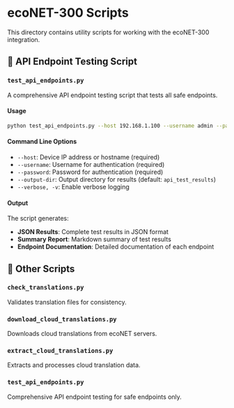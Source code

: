 # ecoNET-300 Scripts

This directory contains utility scripts for working with the ecoNET-300 integration.

## 🧪 API Endpoint Testing Script

### `test_api_endpoints.py`

A comprehensive API endpoint testing script that tests all safe endpoints.

#### Usage

```bash
python test_api_endpoints.py --host 192.168.1.100 --username admin --password your_password
```

#### Command Line Options

- `--host`: Device IP address or hostname (required)
- `--username`: Username for authentication (required)
- `--password`: Password for authentication (required)
- `--output-dir`: Output directory for results (default: `api_test_results`)
- `--verbose, -v`: Enable verbose logging

#### Output

The script generates:
- **JSON Results**: Complete test results in JSON format
- **Summary Report**: Markdown summary of test results
- **Endpoint Documentation**: Detailed documentation of each endpoint

## 🔧 Other Scripts

### `check_translations.py`
Validates translation files for consistency.

### `download_cloud_translations.py`
Downloads cloud translations from ecoNET servers.

### `extract_cloud_translations.py`
Extracts and processes cloud translation data.

### `test_api_endpoints.py`
Comprehensive API endpoint testing for safe endpoints only.
